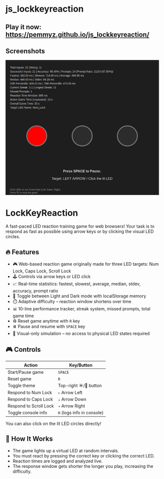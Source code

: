 # js_lockkeyreaction

## Play it now: https://pemmyz.github.io/js_lockkeyreaction/

## Screenshots
![Game 1](screenshots/game_1.png)


# LockKeyReaction

A fast-paced LED reaction training game for web browsers! Your task is to respond as fast as possible using arrow keys or by clicking the visual LED circles.


## 🔥 Features

- 🎮 Web-based reaction game originally made for three LED targets: Num Lock, Caps Lock, Scroll Lock
- 🕹️ Controls via arrow keys or LED click
- 📈 Real-time statistics: fastest, slowest, average, median, stdev, accuracy, prompt ratio
- 🌙 Toggle between Light and Dark mode with localStorage memory
- ⏱️ Adaptive difficulty – reaction window shortens over time
- 📊 10-line performance tracker, streak system, missed prompts, total game time
- ♻️ Reset game anytime with `R` key
- ⏸️ Pause and resume with `SPACE` key
- 🧪 Visual-only simulation – no access to physical LED states required

## 🎮 Controls

| Action                  | Key/Button     |
|------------------------|----------------|
| Start/Pause game       | `SPACE`        |
| Reset game             | `R`            |
| Toggle theme           | Top-right ☀️/🌙 button |
| Respond to Num Lock    | `←` Arrow Left |
| Respond to Caps Lock   | `↓` Arrow Down |
| Respond to Scroll Lock | `→` Arrow Right |
| Toggle console info     | `H` (logs info in console) |

You can also click on the lit LED circles directly!

## 🧠 How It Works

- The game lights up a virtual LED at random intervals.
- You must react by pressing the correct key or clicking the correct LED.
- Reaction times are logged and analyzed live.
- The response window gets shorter the longer you play, increasing the difficulty.



